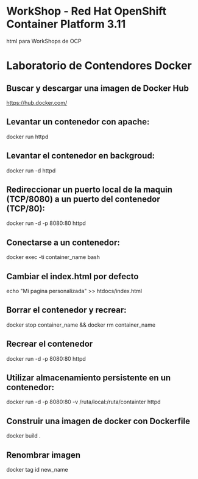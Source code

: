 # WorkShop - Red Hat OpenShift Container Platform 3.11
html para WorkShops de OCP
# Laboratorio de Contendores Docker
## Buscar y descargar una imagen de Docker Hub
https://hub.docker.com/
## Levantar un contenedor con apache:
docker run httpd
## Levantar el contenedor en backgroud:
docker run -d httpd
## Redireccionar un puerto local de la maquin (TCP/8080) a un puerto del contenedor (TCP/80):
docker run -d -p 8080:80 httpd
## Conectarse a un contenedor:
docker exec -ti container_name bash
## Cambiar el index.html por defecto
echo "Mi pagina personalizada" >> htdocs/index.html
## Borrar el contenedor y recrear:
docker stop container_name && docker rm container_name
## Recrear el contenedor
docker run -d -p 8080:80 httpd
## Utilizar almacenamiento persistente en un contenedor:
docker run -d -p 8080:80 -v /ruta/local:/ruta/containter  httpd
## Construir una imagen de docker con Dockerfile
docker build .
## Renombrar imagen
docker tag id new_name
